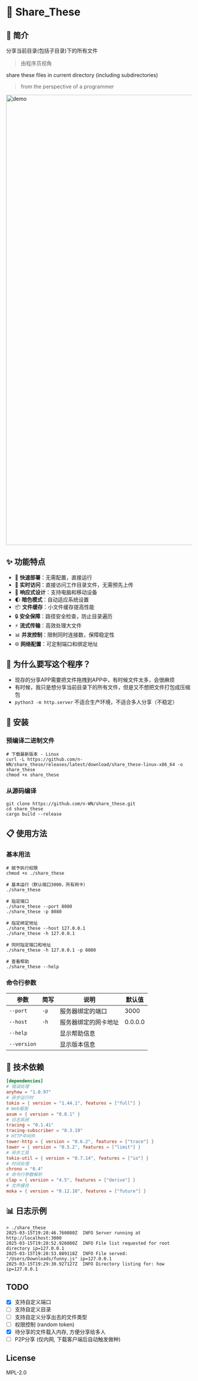 # 📂 Share_These

## 📝 简介

分享当前目录(包括子目录)下的所有文件

> 由程序员视角

share these files in current directory (including subdirectories)

> from the perspective of a programmer

<img width="1218" alt="demo" src="https://github.com/user-attachments/assets/ddf6cb04-d998-4888-b30c-e474f5aacc70" />

## ✨ 功能特点

- 🚀 **快速部署**：无需配置，直接运行
- 🔄 **实时访问**：直接访问工作目录文件，无需预先上传
- 📱 **响应式设计**：支持电脑和移动设备
- 🌓 **暗色模式**：自动适应系统设置
- 📦 **文件缓存**：小文件缓存提高性能
- 🔒 **安全保障**：路径安全检查，防止目录遍历
- ⚡ **流式传输**：高效处理大文件
- 📊 **并发控制**：限制同时连接数，保障稳定性
- 🌐 **网络配置**：可定制端口和绑定地址

## 🤔 为什么要写这个程序？

- 现存的分享APP需要把文件拖拽到APP中，有时候文件太多，会很麻烦
- 有时候，我只是想分享当前目录下的所有文件，但是又不想把文件打包成压缩包
- `python3 -m http.server` 不适合生产环境，不适合多人分享（不稳定）

## 🚀 安装

### 预编译二进制文件

```shell
# 下载最新版本 - Linux
curl -L https://github.com/n-WN/share_these/releases/latest/download/share_these-linux-x86_64 -o share_these
chmod +x share_these
```

### 从源码编译

```shell
git clone https://github.com/n-WN/share_these.git
cd share_these
cargo build --release
```

## 📋 使用方法

### 基本用法

```shell
# 赋予执行权限
chmod +x ./share_these

# 基本运行（默认端口3000，所有网卡）
./share_these

# 指定端口
./share_these --port 8080
./share_these -p 8080

# 指定绑定地址
./share_these --host 127.0.0.1
./share_these -h 127.0.0.1

# 同时指定端口和地址
./share_these -h 127.0.0.1 -p 8080

# 查看帮助
./share_these --help
```

### 命令行参数

| 参数 | 简写 | 说明 | 默认值 |
|------|------|------|--------|
| `--port` | `-p` | 服务器绑定的端口 | 3000 |
| `--host` | `-h` | 服务器绑定的网卡地址 | 0.0.0.0 |
| `--help` | | 显示帮助信息 | |
| `--version` | | 显示版本信息 | |

## 🔧 技术依赖

```toml
[dependencies]
# 错误处理
anyhow = "1.0.97"
# 异步运行时
tokio = { version = "1.44.1", features = ["full"] }
# Web框架
axum = { version = "0.8.1" }
# 日志系统
tracing = "0.1.41"
tracing-subscriber = "0.3.19"
# HTTP中间件
tower-http = { version = "0.6.2", features = ["trace"] }
tower = { version = "0.5.2", features = ["limit"] }
# 异步工具
tokio-util = { version = "0.7.14", features = ["io"] }
# 时间处理
chrono = "0.4"
# 命令行参数解析
clap = { version = "4.5", features = ["derive"] }
# 文件缓存
moka = { version = "0.12.10", features = ["future"] }
```

## 📊 日志示例

```
> ./share_these
2025-03-15T19:28:46.760080Z  INFO Server running at http://localhost:3000
2025-03-15T19:28:52.926080Z  INFO File list requested for root directory ip=127.0.0.1
2025-03-15T19:28:53.889118Z  INFO File served: "/Users/Downloads/funny.js" ip=127.0.0.1
2025-03-15T19:29:30.927127Z  INFO Directory listing for: how ip=127.0.0.1
```

## TODO

- [x] 支持自定义端口
- [ ] 支持自定义目录
- [ ] 支持自定义分享出去的文件类型
- [ ] 权限控制 (random token)
- [x] 待分享的文件载入内存, 方便分享给多人
- [ ] P2P分享 (仅内网, 下载客户端后自动触发做种)

## License

MPL-2.0
